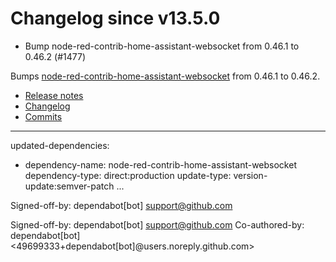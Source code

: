 # Changelog since v13.5.0
- Bump node-red-contrib-home-assistant-websocket from 0.46.1 to 0.46.2 (#1477)

Bumps [node-red-contrib-home-assistant-websocket](https://github.com/zachowj/node-red-contrib-home-assistant-websocket) from 0.46.1 to 0.46.2.
- [Release notes](https://github.com/zachowj/node-red-contrib-home-assistant-websocket/releases)
- [Changelog](https://github.com/zachowj/node-red-contrib-home-assistant-websocket/blob/main/CHANGELOG.md)
- [Commits](https://github.com/zachowj/node-red-contrib-home-assistant-websocket/compare/v0.46.1...v0.46.2)

---
updated-dependencies:
- dependency-name: node-red-contrib-home-assistant-websocket
  dependency-type: direct:production
  update-type: version-update:semver-patch
...

Signed-off-by: dependabot[bot] <support@github.com>

Signed-off-by: dependabot[bot] <support@github.com>
Co-authored-by: dependabot[bot] <49699333+dependabot[bot]@users.noreply.github.com> 
